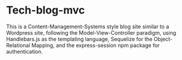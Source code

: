 # Tech-blog-mvc
This is a Content-Management-Systems style blog site similar to a Wordpress site, following the Model-View-Controller paradigm, using Handlebars.js as the templating language, Sequelize for the Object-Relational Mapping, and the express-session npm package for authentication.
